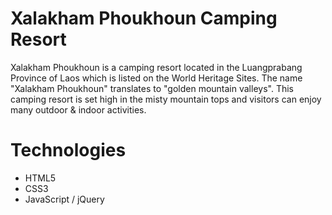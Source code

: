 # Xalakham Phoukhoun Camping Resort

Xalakham Phoukhoun is a camping resort located in the Luangprabang Province of Laos which is listed on the World Heritage Sites. The name "Xalakham Phoukhoun" translates to "golden mountain valleys". This camping resort is set high in the misty mountain tops and visitors can enjoy many outdoor & indoor activities.

# Technologies
- HTML5
- CSS3
- JavaScript / jQuery
